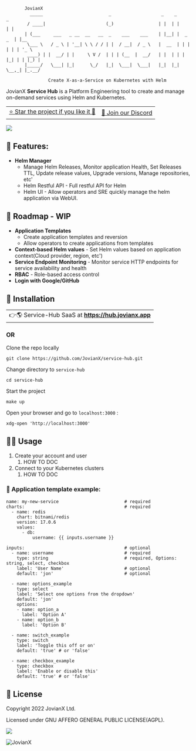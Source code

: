 ```
       JovianX
         _____                         _                   _    _           _
        / ____|                       (_)                 | |  | |         | |
       | (___     ___   _ __  __   __  _    ___    ___    | |__| |  _   _  | |__
        \___ \   / _ \ | '__| \ \ / / | |  / __|  / _ \   |  __  | | | | | | '_ \
        ____) | |  __/ | |     \ V /  | | | (__  |  __/   | |  | | | |_| | | |_) |
       |_____/   \___| |_|      \_/   |_|  \___|  \___|   |_|  |_|  \__,_| |_.__/
      
                Create X-as-a-Service on Kubernetes with Helm
```

JovianX **Service Hub** is a Platform Engineering tool to create and manage on-demand services using Helm and Kubernetes.

<table><tbody><tr><td><a href="https://github.com/JovianX/service-hub/stargazers">⭐ Star the project if you like it 🤩</a></td><td><a href="https://discord.gg/sAWBJxrh">💬 Join our Discord</a></td></tr></tbody></table>

![](https://user-images.githubusercontent.com/2787296/194758301-d50ad7a3-ea8d-4b56-91bf-01bf732c4fce.png)

## 🦄 Features:

*   **Helm Manager**
    *   Manage Helm Releases, Monitor application Health, Set Releases TTL, Update release values, Upgrade versions, Manage repositories, etc'
    *   Helm Restful API - Full restful API for Helm
    *   Helm UI - Allow operators and SRE quickly manage the helm application via WebUI.

## 🚀 Roadmap - WIP

*   **Application Templates**
    *   Create application templates and reversion
    *   Allow operators to create applications from templates
*   **Context-based Helm values** - Set Helm values based on application context(Cloud provider, region, etc')
*   **Service Endpoint Monitoring** - Monitor service HTTP endpoints for service availability and health
*   **RBAC** - Role-based access control
*   **Login with Google/GitHub**

## 👷 Installation

<table><tbody><tr><td>👉🌎 Service-Hub SaaS at <a href="https://hub.jovianx.app/"><strong>https://hub.jovianx.app</strong></a></td></tr></tbody></table>

### OR

Clone the repo locally

```shell
git clone https://github.com/JovianX/service-hub.git
```

Change directory to `service-hub`

```shell
cd service-hub
```

Start the project

```shell
make up
```

Open your browser and go to `localhost:3000` :

```shell
xdg-open 'http://localhost:3000'
```

## 🤽‍♀️ Usage

1.  Create your account and user
    1.  HOW TO DOC
2.  Connect to your Kubernetes clusters
    1.  HOW TO DOC

### 🍱 Application template example:

```text
name: my-new-service                         # required
charts:                                      # required
  - name: redis
    chart: bitnami/redis
    version: 17.0.6
    values:
      - db:
          username: {{ inputs.username }}

inputs:                                      # optional
  - name: username                           # required
    type: string                             # required, Options: string, select, checkbox
    label: 'User Name'                       # optional
    default: 'jon'                           # optional  

  - name: options_example
    type: select
    label: 'Select one options from the dropdown'
    default: 'jon'
    options:
    - name: option_a
      label: 'Option A'
    - name: option_b
      label: 'Option B'
      
  - name: switch_example
    type: switch
    label: 'Toggle this off or on'
    default: 'true' # or 'false'
    
  - name: checkbox_example
    type: checkbox
    label: 'Enable or disable this'
    default: 'true' # or 'false'
```

## 📜 License

Copyright 2022 JovianX Ltd.

Licensed under GNU AFFERO GENERAL PUBLIC LICENSE(AGPL).

![](=250x)

![JovianX](https://jovianx.com/wp-content/uploads/2021/05/Logo2-2.png)
